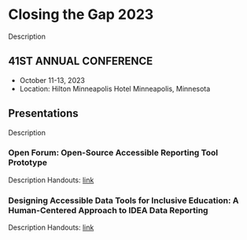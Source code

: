 # Closing the Gap 2023
Description

## 41ST ANNUAL CONFERENCE
- October 11-13, 2023
- Location: Hilton Minneapolis Hotel Minneapolis, Minnesota

## Presentations
Description

### Open Forum: Open-Source Accessible Reporting Tool Prototype
Description
Handouts: [link](#)

### Designing Accessible Data Tools for Inclusive Education: A Human-Centered Approach to IDEA Data Reporting
Description
Handouts: [link](#)
